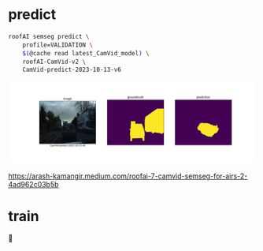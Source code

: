 # predict

```bash
roofAI semseg predict \
    profile=VALIDATION \
    $(@cache read latest_CamVid_model) \
    roofAI-CamVid-v2 \
    CamVid-predict-2023-10-13-v6
```

![image](../../assets/predict-00000.png)

https://arash-kamangir.medium.com/roofai-7-camvid-semseg-for-airs-2-4ad962c03b5b

# train

🚧